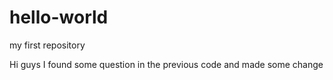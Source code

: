 # hello-world
my first repository

Hi guys
I found some question in the previous code and made some change
